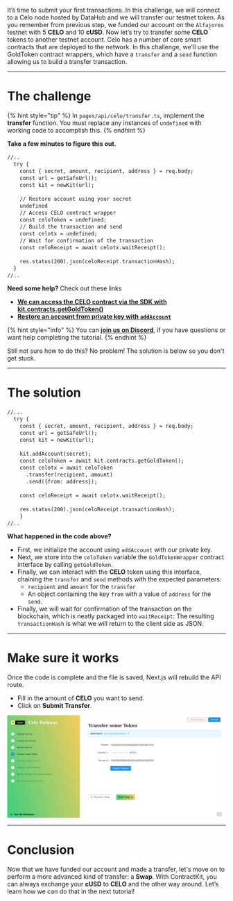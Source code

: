 It’s time to submit your first transactions. In this challenge, we will connect to a Celo node hosted by DataHub and we will transfer our testnet token. As you remember from previous step, we funded our account on the `Alfajores` testnet with 5 **CELO** and 10 **cUSD**. Now let’s try to transfer some **CELO** tokens to another testnet account.
Celo has a number of core smart contracts that are deployed to the network. In this challenge, we'll use the GoldToken contract wrappers, which have a `transfer` and a `send` function allowing us to build a transfer transaction.

----------------------------------

# The challenge

{% hint style="tip" %}
In `pages/api/celo/transfer.ts`, implement the **transfer** function. You must replace any instances of `undefined` with working code to accomplish this. 
{% endhint %}

**Take a few minutes to figure this out.**

```tsx
//..
  try {
    const { secret, amount, recipient, address } = req.body;
    const url = getSafeUrl();
    const kit = newKit(url);

    // Restore account using your secret
    undefined
    // Access CELO contract wrapper
    const celoToken = undefined;
    // Build the transaction and send
    const celotx = undefined;
    // Wait for confirmation of the transaction
    const celoReceipt = await celotx.waitReceipt();

    res.status(200).json(celoReceipt.transactionHash);
  }
//..
```

**Need some help?** Check out these links
* [**We can access the CELO contract via the SDK with kit.contracts.getGoldToken()**](https://docs.celo.org/developer-guide/contractkit/contracts-wrappers-registry#interacting-with-celo-and-cusd)
* [**Restore an account from private key with `addAccount`**](https://docs.celo.org/developer-guide/sdk-code-reference/summary-17/modules/_rpc_wallet_.rpcwallet#methods)

{% hint style="info" %}
You can [**join us on Discord**](https://discord.gg/fszyM7K), if you have questions or want help completing the tutorial.
{% endhint %}

Still not sure how to do this? No problem! The solution is below so you don't get stuck.

----------------------------------

# The solution

```tsx
//...
  try {
    const { secret, amount, recipient, address } = req.body;
    const url = getSafeUrl();
    const kit = newKit(url);

    kit.addAccount(secret);
    const celoToken = await kit.contracts.getGoldToken();
    const celotx = await celoToken
      .transfer(recipient, amount)
      .send({from: address});

    const celoReceipt = await celotx.waitReceipt();

    res.status(200).json(celoReceipt.transactionHash);
    }
//..
```

**What happened in the code above?**

* First, we initialize the account using `addAccount` with our private key.
* Next, we store into the `celoToken` variable the `GoldTokenWrapper` contract interface by calling `getGoldToken`. 
* Finally, we can interact with the **CELO** token using this interface, chaining the `transfer` and `send` methods with the expected parameters:
  * `recipient` and `amount` for the `transfer` 
  * An object containing the key `from` with a value of `address` for the `send`.
* Finally, we will wait for confirmation of the transaction on the blockchain, which is neatly packaged into `waitReceipt`: The resulting `transactionHash` is what we will return to the client side as JSON.

----------------------------------

# Make sure it works

Once the code is complete and the file is saved, Next.js will rebuild the API route.
* Fill in the amount of **CELO** you want to send.
* Click on **Submit Transfer**.

![](../../../.gitbook/assets/pathways/celo/celo-transfer.gif)

----------------------------------

# Conclusion
Now that we have funded our account and made a transfer, let's move on to perform a more advanced kind of transfer: a **Swap**. 
With ContractKit, you can always exchange your **cUSD** to **CELO** and the other way around. Let’s learn how we can do that in the next tutorial!
